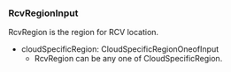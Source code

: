 ### RcvRegionInput
RcvRegion is the region for RCV location.

- cloudSpecificRegion: CloudSpecificRegionOneofInput
  - RcvRegion can be any one of CloudSpecificRegion.
